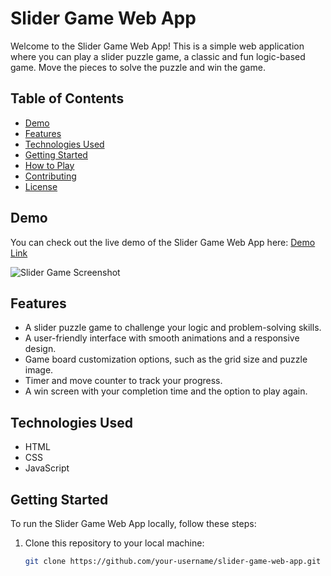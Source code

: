 # Slider Game Web App

Welcome to the Slider Game Web App! This is a simple web application where you can play a slider puzzle game, a classic and fun logic-based game. Move the pieces to solve the puzzle and win the game.

## Table of Contents
- [Demo](#demo)
- [Features](#features)
- [Technologies Used](#technologies-used)
- [Getting Started](#getting-started)
- [How to Play](#how-to-play)
- [Contributing](#contributing)
- [License](#license)

## Demo

You can check out the live demo of the Slider Game Web App here: [Demo Link](#)

![Slider Game Screenshot](/images/screenshot.png)

## Features

- A slider puzzle game to challenge your logic and problem-solving skills.
- A user-friendly interface with smooth animations and a responsive design.
- Game board customization options, such as the grid size and puzzle image.
- Timer and move counter to track your progress.
- A win screen with your completion time and the option to play again.

## Technologies Used

- HTML
- CSS
- JavaScript

## Getting Started

To run the Slider Game Web App locally, follow these steps:

1. Clone this repository to your local machine:

   ```bash
   git clone https://github.com/your-username/slider-game-web-app.git
